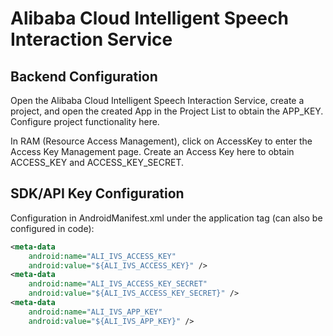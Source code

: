 # Alibaba Cloud Intelligent Speech Interaction Service

## Backend Configuration
Open the Alibaba Cloud Intelligent Speech Interaction Service, create a project, and open the created App in the Project List to obtain the APP_KEY. Configure project functionality here.

In RAM (Resource Access Management), click on AccessKey to enter the Access Key Management page. Create an Access Key here to obtain ACCESS_KEY and ACCESS_KEY_SECRET.

## SDK/API Key Configuration
Configuration in AndroidManifest.xml under the application tag (can also be configured in code):

```xml
<meta-data
    android:name="ALI_IVS_ACCESS_KEY"
    android:value="${ALI_IVS_ACCESS_KEY}" />
<meta-data
    android:name="ALI_IVS_ACCESS_KEY_SECRET"
    android:value="${ALI_IVS_ACCESS_KEY_SECRET}" />
<meta-data
    android:name="ALI_IVS_APP_KEY"
    android:value="${ALI_IVS_APP_KEY}" />
```